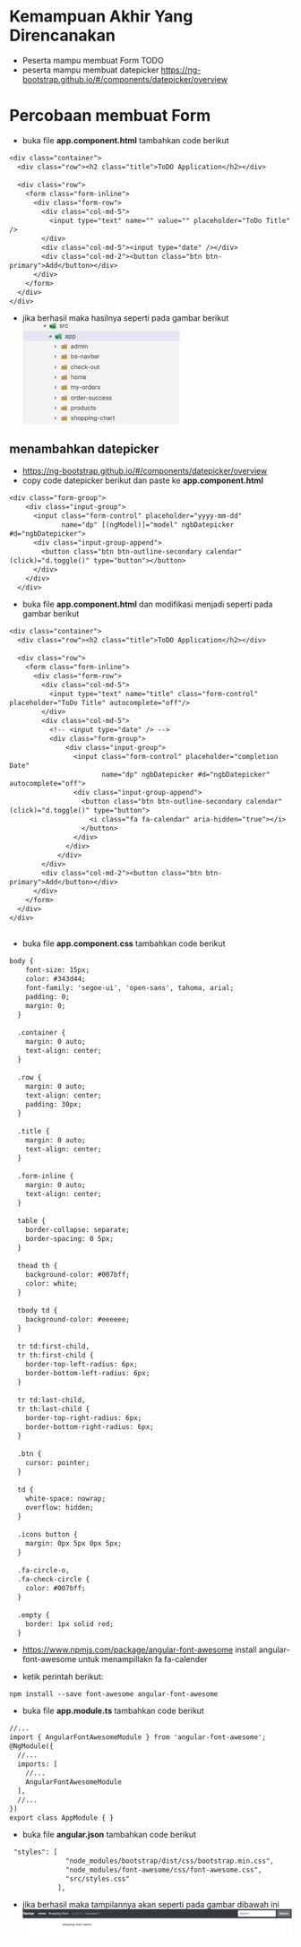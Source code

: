 # Kemampuan Akhir Yang Direncanakan

- Peserta mampu membuat Form TODO
- peserta mampu membuat datepicker https://ng-bootstrap.github.io/#/components/datepicker/overview

# Percobaan membuat Form

- buka file **app.component.html** tambahkan code berikut

```
<div class="container">
  <div class="row"><h2 class="title">ToDO Application</h2></div>

  <div class="row">
    <form class="form-inline">
      <div class="form-row">
        <div class="col-md-5">
          <input type="text" name="" value="" placeholder="ToDo Title" />
        </div>
        <div class="col-md-5"><input type="date" /></div>
        <div class="col-md-2"><button class="btn btn-primary">Add</button></div>
      </div>
    </form>
  </div>
</div>

```

- jika berhasil maka hasilnya seperti pada gambar berikut
![](image/chapter1/img6.png)

## menambahkan datepicker

- https://ng-bootstrap.github.io/#/components/datepicker/overview
- copy code datepicker berikut  dan paste ke **app.component.html**

```
<div class="form-group">
    <div class="input-group">
      <input class="form-control" placeholder="yyyy-mm-dd"
             name="dp" [(ngModel)]="model" ngbDatepicker #d="ngbDatepicker">
      <div class="input-group-append">
        <button class="btn btn-outline-secondary calendar" (click)="d.toggle()" type="button"></button>
      </div>
    </div>
  </div>

```
- buka file **app.component.html** dan modifikasi menjadi seperti pada gambar berikut

```
<div class="container">
  <div class="row"><h2 class="title">ToDO Application</h2></div>

  <div class="row">
    <form class="form-inline">
      <div class="form-row">
        <div class="col-md-5">
          <input type="text" name="title" class="form-control" placeholder="ToDo Title" autocomplete="off"/>
        </div>
        <div class="col-md-5">
          <!-- <input type="date" /> -->
          <div class="form-group">
              <div class="input-group">
                <input class="form-control" placeholder="completion Date"
                       name="dp" ngbDatepicker #d="ngbDatepicker" autocomplete="off">
                <div class="input-group-append">
                  <button class="btn btn-outline-secondary calendar" (click)="d.toggle()" type="button">
                    <i class="fa fa-calendar" aria-hidden="true"></i>
                  </button>
                </div>
              </div>
            </div>
        </div>
        <div class="col-md-2"><button class="btn btn-primary">Add</button></div>
      </div>
    </form>
  </div>
</div>


```

- buka file **app.component.css** tambahkan code berikut 

```
body {
    font-size: 15px;
    color: #343d44;
    font-family: 'segoe-ui', 'open-sans', tahoma, arial;
    padding: 0;
    margin: 0;
  }
  
  .container {
    margin: 0 auto;
    text-align: center;
  }
  
  .row {
    margin: 0 auto;
    text-align: center;
    padding: 30px;
  }
  
  .title {
    margin: 0 auto;
    text-align: center;
  }
  
  .form-inline {
    margin: 0 auto;
    text-align: center;
  }
  
  table {
    border-collapse: separate;
    border-spacing: 0 5px;
  }
  
  thead th {
    background-color: #007bff;
    color: white;
  }
  
  tbody td {
    background-color: #eeeeee;
  }
  
  tr td:first-child,
  tr th:first-child {
    border-top-left-radius: 6px;
    border-bottom-left-radius: 6px;
  }
  
  tr td:last-child,
  tr th:last-child {
    border-top-right-radius: 6px;
    border-bottom-right-radius: 6px;
  }
  
  .btn {
    cursor: pointer;
  }
  
  td {
    white-space: nowrap;
    overflow: hidden;
  }
  
  .icons button {
    margin: 0px 5px 0px 5px;
  }
  
  .fa-circle-o,
  .fa-check-circle {
    color: #007bff;
  }
  
  .empty {
    border: 1px solid red;
  }
  ```
- https://www.npmjs.com/package/angular-font-awesome install angular-font-awesome untuk menampillakn fa fa-calender

- ketik perintah berikut:

```
npm install --save font-awesome angular-font-awesome
```

- buka file **app.module.ts** tambahkan code berikut

```
//...
import { AngularFontAwesomeModule } from 'angular-font-awesome';
@NgModule({
  //...
  imports: [
    //...
    AngularFontAwesomeModule
  ],
  //...
})
export class AppModule { }

```

- buka file **angular.json** tambahkan code berikut

```
 "styles": [
              "node_modules/bootstrap/dist/css/bootstrap.min.css",
              "node_modules/font-awesome/css/font-awesome.css",
              "src/styles.css"
            ],

```
- jika berhasil maka tampilannya akan seperti pada gambar dibawah ini
![](image/chapter1/img7.png)
